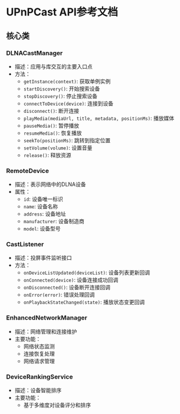 # UPnPCast API参考文档

## 核心类

### DLNACastManager
- 描述：应用与库交互的主要入口点
- 方法：
  - `getInstance(context)`: 获取单例实例
  - `startDiscovery()`: 开始搜索设备
  - `stopDiscovery()`: 停止搜索设备
  - `connectToDevice(device)`: 连接到设备
  - `disconnect()`: 断开连接
  - `playMedia(mediaUrl, title, metadata, positionMs)`: 播放媒体
  - `pauseMedia()`: 暂停播放
  - `resumeMedia()`: 恢复播放
  - `seekTo(positionMs)`: 跳转到指定位置
  - `setVolume(volume)`: 设置音量
  - `release()`: 释放资源

### RemoteDevice
- 描述：表示网络中的DLNA设备
- 属性：
  - `id`: 设备唯一标识
  - `name`: 设备名称
  - `address`: 设备地址
  - `manufacturer`: 设备制造商
  - `model`: 设备型号

### CastListener
- 描述：投屏事件监听接口
- 方法：
  - `onDeviceListUpdated(deviceList)`: 设备列表更新回调
  - `onConnected(device)`: 设备连接成功回调
  - `onDisconnected()`: 设备断开连接回调
  - `onError(error)`: 错误处理回调
  - `onPlaybackStateChanged(state)`: 播放状态变更回调

### EnhancedNetworkManager
- 描述：网络管理和连接维护
- 主要功能：
  - 网络状态监测
  - 连接恢复处理
  - 网络请求管理

### DeviceRankingService
- 描述：设备智能排序
- 主要功能：
  - 基于多维度对设备评分和排序
